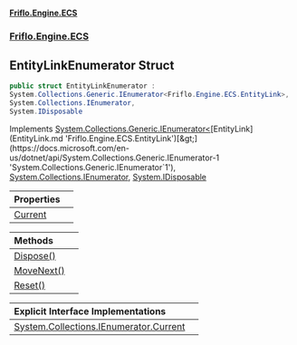 #### [Friflo.Engine.ECS](index.md 'index')
### [Friflo.Engine.ECS](Friflo.Engine.ECS.md 'Friflo.Engine.ECS')

## EntityLinkEnumerator Struct

```csharp
public struct EntityLinkEnumerator :
System.Collections.Generic.IEnumerator<Friflo.Engine.ECS.EntityLink>,
System.Collections.IEnumerator,
System.IDisposable
```

Implements [System.Collections.Generic.IEnumerator&lt;](https://docs.microsoft.com/en-us/dotnet/api/System.Collections.Generic.IEnumerator-1 'System.Collections.Generic.IEnumerator`1')[EntityLink](EntityLink.md 'Friflo.Engine.ECS.EntityLink')[&gt;](https://docs.microsoft.com/en-us/dotnet/api/System.Collections.Generic.IEnumerator-1 'System.Collections.Generic.IEnumerator`1'), [System.Collections.IEnumerator](https://docs.microsoft.com/en-us/dotnet/api/System.Collections.IEnumerator 'System.Collections.IEnumerator'), [System.IDisposable](https://docs.microsoft.com/en-us/dotnet/api/System.IDisposable 'System.IDisposable')

| Properties | |
| :--- | :--- |
| [Current](EntityLinkEnumerator.Current.md 'Friflo.Engine.ECS.EntityLinkEnumerator.Current') | |

| Methods | |
| :--- | :--- |
| [Dispose()](EntityLinkEnumerator.Dispose().md 'Friflo.Engine.ECS.EntityLinkEnumerator.Dispose()') | |
| [MoveNext()](EntityLinkEnumerator.MoveNext().md 'Friflo.Engine.ECS.EntityLinkEnumerator.MoveNext()') | |
| [Reset()](EntityLinkEnumerator.Reset().md 'Friflo.Engine.ECS.EntityLinkEnumerator.Reset()') | |

| Explicit Interface Implementations | |
| :--- | :--- |
| [System.Collections.IEnumerator.Current](EntityLinkEnumerator.System.Collections.IEnumerator.Current.md 'Friflo.Engine.ECS.EntityLinkEnumerator.System.Collections.IEnumerator.Current') | |
